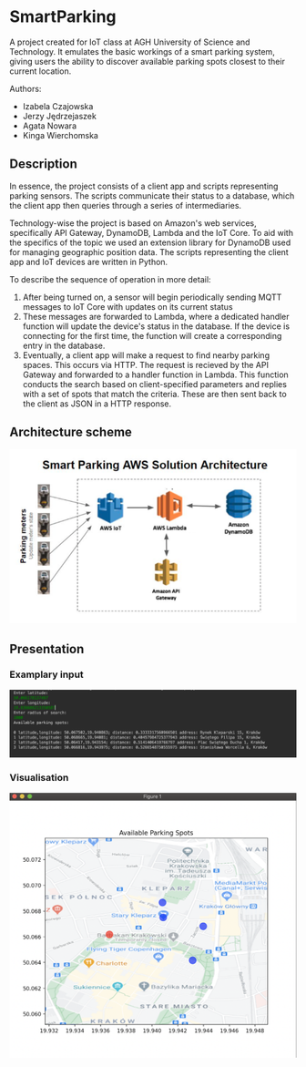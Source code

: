 # SmartParking
A project created for IoT class at AGH University of Science and Technology. It emulates the basic workings of a smart parking system, giving users the ability to discover available parking spots closest to their current location. 

Authors:
- Izabela Czajowska
- Jerzy Jędrzejaszek
- Agata Nowara
- Kinga Wierchomska

## Description

In essence, the project consists of a client app and scripts representing parking sensors. The scripts communicate their status to a database, which the client app then queries through a series of intermediaries.

Technology-wise the project is based on Amazon's web services, specifically API Gateway, DynamoDB, Lambda and the IoT Core. To aid with the specifics of the topic we used an extension library for DynamoDB used for managing geographic position data. The scripts representing the client app and IoT devices are written in Python.

To describe the sequence of operation in more detail:
1. After being turned on, a sensor will begin periodically sending MQTT messages to IoT Core with updates on its current status
2. These messages are forwarded to Lambda, where a dedicated handler function will update the device's status in the database. If the device is connecting for the first time, the function will create a corresponding entry in the database.
3. Eventually, a client app will make a request to find nearby parking spaces. This occurs via HTTP. The request is recieved by the API Gateway and forwarded to a handler function in Lambda. This function conducts the search based on client-specified parameters and replies with a set of spots that match the criteria. These are then sent back to the client as JSON in a HTTP response.

## Architecture scheme
![Architecture scheme](images/scheme.png) <br>

## Presentation

### Examplary input
![Input](images/input.png) <br>

### Visualisation
![Parking spots map](images/map.png) <br>







